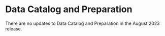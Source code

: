 #  Data Catalog and Preparation

<head>
  <meta name="guidename" content="Release Notes"/>
  <meta name="context" content="GUID-f2c72bfc-9116-4752-8ed8-c06c5de99e19"/>
</head>


There are no updates to Data Catalog and Preparation in the August 2023 release.